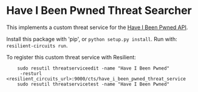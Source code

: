 # Have I Been Pwned Threat Searcher

This implements a custom threat service for the
[Have I Been Pwned API](https://haveibeenpwned.com/API/v2).

Install this package with 'pip', or `python setup.py install`.
Run with: `resilient-circuits run`.

To register this custom threat service with Resilient:
```
    sudo resutil threatserviceedit -name "Have I Been Pwned"
     -resturl <resilient_circuits_url>:9000/cts/have_i_been_pwned_threat_service
    sudo resutil threatservicetest -name "Have I Been Pwned"
```